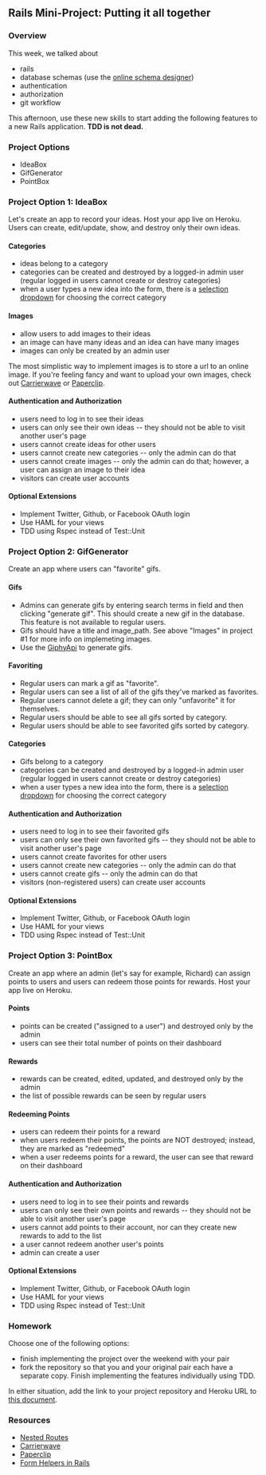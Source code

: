 ## Rails Mini-Project: Putting it all together

### Overview

This week, we talked about

* rails
* database schemas (use the [online schema designer](http://ondras.zarovi.cz/sql/demo/))
* authentication
* authorization
* git workflow

This afternoon, use these new skills to start adding the following features to a new Rails application. **TDD is not dead.**

### Project Options

* IdeaBox
* GifGenerator
* PointBox

### Project Option 1: IdeaBox

Let's create an app to record your ideas. Host your app live on Heroku. Users can create, edit/update, show, and destroy only their own ideas.

#### Categories

* ideas belong to a category
* categories can be created and destroyed by a logged-in admin user (regular logged in users cannot create or destroy categories)
* when a user types a new idea into the form, there is a [selection dropdown](http://guides.rubyonrails.org/form_helpers.html#option-tags-from-a-collection-of-arbitrary-objects) for choosing the correct category

#### Images

* allow users to add images to their ideas
* an image can have many ideas and an idea can have many images
* images can only be created by an admin user

The most simplistic way to implement images is to store a url to an online image. If you're feeling fancy and want to upload your own images, check out [Carrierwave](https://github.com/carrierwaveuploader/carrierwave) or [Paperclip](https://github.com/thoughtbot/paperclip). 

#### Authentication and Authorization

* users need to log in to see their ideas
* users can only see their own ideas -- they should not be able to visit another user's page
* users cannot create ideas for other users
* users cannot create new categories -- only the admin can do that
* users cannot create images -- only the admin can do that; however, a user can assign an image to their idea
* visitors can create user accounts

#### Optional Extensions

* Implement Twitter, Github, or Facebook OAuth login
* Use HAML for your views
* TDD using Rspec instead of Test::Unit

### Project Option 2: GifGenerator

Create an app where users can "favorite" gifs. 

#### Gifs

* Admins can generate gifs by entering search terms in field and then clicking "generate gif". This should create a new gif in the database. This feature is not available to regular users.
* Gifs should have a title and image_path. See above "Images" in project #1 for more info on implemeting images. 
* Use the [GiphyApi](https://github.com/giphy/GiphyAPI) to generate gifs. 

#### Favoriting

* Regular users can mark a gif as "favorite". 
* Regular users can see a list of all of the gifs they've marked as favorites.
* Regular users cannot delete a gif; they can only "unfavorite" it for themselves. 
* Regular users should be able to see all gifs sorted by category.
* Regular users should be able to see favorited gifs sorted by category. 

#### Categories

* Gifs belong to a category
* categories can be created and destroyed by a logged-in admin user (regular logged in users cannot create or destroy categories)
* when a user types a new idea into the form, there is a [selection dropdown](http://guides.rubyonrails.org/form_helpers.html#option-tags-from-a-collection-of-arbitrary-objects) for choosing the correct category

#### Authentication and Authorization

* users need to log in to see their favorited gifs
* users can only see their own favorited gifs -- they should not be able to visit another user's page
* users cannot create favorites for other users
* users cannot create new categories -- only the admin can do that
* users cannot create gifs -- only the admin can do that
* visitors (non-registered users) can create user accounts

#### Optional Extensions

* Implement Twitter, Github, or Facebook OAuth login
* Use HAML for your views
* TDD using Rspec instead of Test::Unit

### Project Option 3: PointBox

Create an app where an admin (let's say for example, Richard) can assign points to users and users can redeem those points for rewards. Host your app live on Heroku. 

#### Points

* points can be created ("assigned to a user") and destroyed only by the admin
* users can see their total number of points on their dashboard

#### Rewards

* rewards can be created, edited, updated, and destroyed only by the admin
* the list of possible rewards can be seen by regular users

#### Redeeming Points

* users can redeem their points for a reward
* when users redeem their points, the points are NOT destroyed; instead, they are marked as "redeemed"
* when a user redeems points for a reward, the user can see that reward on their dashboard

#### Authentication and Authorization

* users need to log in to see their points and rewards
* users can only see their own points and rewards -- they should not be able to visit another user's page
* users cannot add points to their account, nor can they create new rewards to add to the list
* a user cannot redeem another user's points
* admin can create a user

#### Optional Extensions

* Implement Twitter, Github, or Facebook OAuth login
* Use HAML for your views
* TDD using Rspec instead of Test::Unit

### Homework

Choose one of the following options:

* finish implementing the project over the weekend with your pair
* fork the repository so that you and your original pair each have a separate copy. Finish implementing the features individually using TDD. 

In either situation, add the link to your project repository and Heroku URL to [this document](https://github.com/turingschool/ruby-submissions/blob/master/1508/rails-mini-project.yml).

### Resources

* [Nested Routes](http://guides.rubyonrails.org/routing.html#nested-resources)
* [Carrierwave](https://github.com/carrierwaveuploader/carrierwave)
* [Paperclip](https://github.com/thoughtbot/paperclip)
* [Form Helpers in Rails](http://guides.rubyonrails.org/form_helpers.html)

